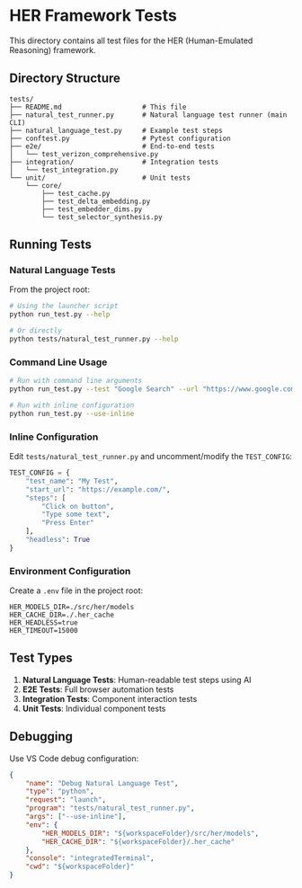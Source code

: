 # HER Framework Tests

This directory contains all test files for the HER (Human-Emulated Reasoning) framework.

## Directory Structure

```
tests/
├── README.md                    # This file
├── natural_test_runner.py       # Natural language test runner (main CLI)
├── natural_language_test.py     # Example test steps
├── conftest.py                  # Pytest configuration
├── e2e/                         # End-to-end tests
│   └── test_verizon_comprehensive.py
├── integration/                 # Integration tests
│   └── test_integration.py
└── unit/                        # Unit tests
    └── core/
        ├── test_cache.py
        ├── test_delta_embedding.py
        ├── test_embedder_dims.py
        └── test_selector_synthesis.py
```

## Running Tests

### Natural Language Tests

From the project root:

```bash
# Using the launcher script
python run_test.py --help

# Or directly
python tests/natural_test_runner.py --help
```

### Command Line Usage

```bash
# Run with command line arguments
python run_test.py --test "Google Search" --url "https://www.google.com/" --steps "Go to Google" "Click search box" "Type Python"

# Run with inline configuration
python run_test.py --use-inline
```

### Inline Configuration

Edit `tests/natural_test_runner.py` and uncomment/modify the `TEST_CONFIG`:

```python
TEST_CONFIG = {
    "test_name": "My Test",
    "start_url": "https://example.com/",
    "steps": [
        "Click on button",
        "Type some text",
        "Press Enter"
    ],
    "headless": True
}
```

### Environment Configuration

Create a `.env` file in the project root:

```env
HER_MODELS_DIR=./src/her/models
HER_CACHE_DIR=./.her_cache
HER_HEADLESS=true
HER_TIMEOUT=15000
```

## Test Types

1. **Natural Language Tests**: Human-readable test steps using AI
2. **E2E Tests**: Full browser automation tests
3. **Integration Tests**: Component interaction tests
4. **Unit Tests**: Individual component tests

## Debugging

Use VS Code debug configuration:

```json
{
    "name": "Debug Natural Language Test",
    "type": "python",
    "request": "launch",
    "program": "tests/natural_test_runner.py",
    "args": ["--use-inline"],
    "env": {
        "HER_MODELS_DIR": "${workspaceFolder}/src/her/models",
        "HER_CACHE_DIR": "${workspaceFolder}/.her_cache"
    },
    "console": "integratedTerminal",
    "cwd": "${workspaceFolder}"
}
```